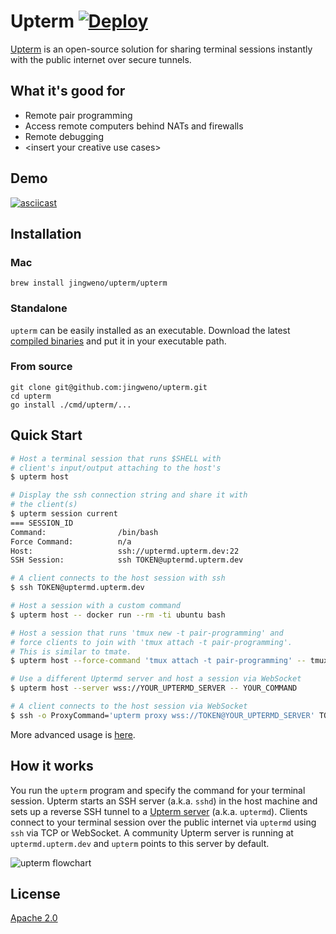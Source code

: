 # Upterm [![Deploy](https://www.herokucdn.com/deploy/button.svg)](https://heroku.com/deploy)

[Upterm](https://github.com/jingweno/upterm) is an open-source solution for sharing terminal sessions instantly with the public internet over secure tunnels.

## What it's good for

* Remote pair programming
* Access remote computers behind NATs and firewalls
* Remote debugging
* \<insert your creative use cases\>

## Demo

[![asciicast](https://asciinema.org/a/AnXTj0pOOtvSWALjUIQ63OKDm.svg)](https://asciinema.org/a/AnXTj0pOOtvSWALjUIQ63OKDm)

## Installation

### Mac

```
brew install jingweno/upterm/upterm
```

### Standalone

`upterm` can be easily installed as an executable. Download the latest [compiled binaries](https://github.com/jingweno/upterm/releases) and put it in your executable path.

### From source

```
git clone git@github.com:jingweno/upterm.git
cd upterm
go install ./cmd/upterm/...
```

## Quick Start

```bash
# Host a terminal session that runs $SHELL with
# client's input/output attaching to the host's
$ upterm host

# Display the ssh connection string and share it with
# the client(s)
$ upterm session current
=== SESSION_ID
Command:                /bin/bash
Force Command:          n/a
Host:                   ssh://uptermd.upterm.dev:22
SSH Session:            ssh TOKEN@uptermd.upterm.dev

# A client connects to the host session with ssh
$ ssh TOKEN@uptermd.upterm.dev

# Host a session with a custom command
$ upterm host -- docker run --rm -ti ubuntu bash

# Host a session that runs 'tmux new -t pair-programming' and
# force clients to join with 'tmux attach -t pair-programming'.
# This is similar to tmate.
$ upterm host --force-command 'tmux attach -t pair-programming' -- tmux new -t pair-programming`,

# Use a different Uptermd server and host a session via WebSocket
$ upterm host --server wss://YOUR_UPTERMD_SERVER -- YOUR_COMMAND

# A client connects to the host session via WebSocket
$ ssh -o ProxyCommand='upterm proxy wss://TOKEN@YOUR_UPTERMD_SERVER' TOKEN@YOUR_UPTERMD_SERVER:443
```

More advanced usage is [here](https://github.com/jingweno/upterm/blob/master/docs/upterm.md).

## How it works

You run the `upterm` program and specify the command for your terminal session.
Upterm starts an SSH server (a.k.a. `sshd`) in the host machine and sets up a reverse SSH tunnel to a [Upterm server](https://github.com/jingweno/upterm/tree/master/cmd/uptermd) (a.k.a. `uptermd`).
Clients connect to your terminal session over the public internet via `uptermd` using `ssh` via TCP or WebSocket.
A community Upterm server is running at `uptermd.upterm.dev` and `upterm` points to this server by default.

![upterm flowchart](https://raw.githubusercontent.com/jingweno/upterm/gh-pages/upterm-flowchart.svg?sanitize=true)

## License

[Apache 2.0](https://github.com/jingweno/upterm/blob/master/LICENSE)
